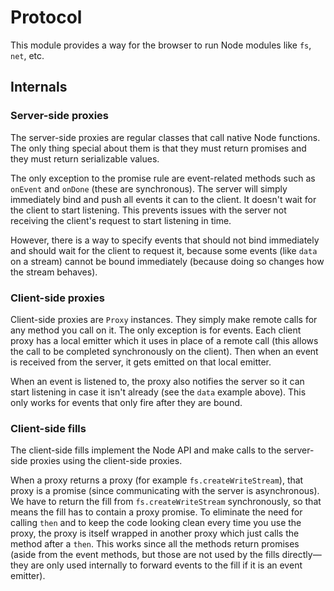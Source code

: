# Protocol

This module provides a way for the browser to run Node modules like `fs`, `net`,
etc.

## Internals

### Server-side proxies
The server-side proxies are regular classes that call native Node functions. The
only thing special about them is that they must return promises and they must
return serializable values.

The only exception to the promise rule are event-related methods such as
`onEvent` and `onDone` (these are synchronous). The server will simply
immediately bind and push all events it can to the client. It doesn't wait for
the client to start listening. This prevents issues with the server not
receiving the client's request to start listening in time.

However, there is a way to specify events that should not bind immediately and
should wait for the client to request it, because some events (like `data` on a
stream) cannot be bound immediately (because doing so changes how the stream
behaves).

### Client-side proxies
Client-side proxies are `Proxy` instances. They simply make remote calls for any
method you call on it. The only exception is for events. Each client proxy has a
local emitter which it uses in place of a remote call (this allows the call to
be completed synchronously on the client). Then when an event is received from
the server, it gets emitted on that local emitter.

When an event is listened to, the proxy also notifies the server so it can start
listening in case it isn't already (see the `data` example above). This only
works for events that only fire after they are bound.

### Client-side fills
The client-side fills implement the Node API and make calls to the server-side
proxies using the client-side proxies.

When a proxy returns a proxy (for example `fs.createWriteStream`), that proxy is
a promise (since communicating with the server is asynchronous). We have to
return the fill from `fs.createWriteStream` synchronously, so that means the
fill has to contain a proxy promise. To eliminate the need for calling `then`
and to keep the code looking clean every time you use the proxy, the proxy is
itself wrapped in another proxy which just calls the method after a `then`. This
works since all the methods return promises (aside from the event methods, but
those are not used by the fills directly—they are only used internally to
forward events to the fill if it is an event emitter).
